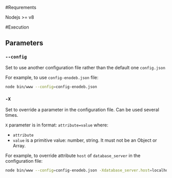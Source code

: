 #Requrements

Nodejs >= v8


#Execution

## Parameters

### `--config` 

Set to use another configuration file rather than the default one `config.json`

For example, to use `config-enodeb.json` file:

```bash
node bin/www --config=config-enodeb.json
```

### `-X`

Set to override a parameter in the configuration file. Can be used several times. 

`X` parameter is in format: `attribute=value` where:

- `attribute`
- `value` is a primitive value: number, string. It must not be an Object or Array.

For example, to override attribute `host` of `database_server` in the configuration file:


```bash
node bin/www --config=config-enodeb.json -Xdatabase_server.host=localhost
```

